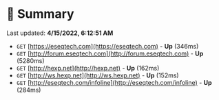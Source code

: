 # 📖 Summary
Last updated: **4/15/2022, 6:12:51 AM**

- `GET` [https://eseqtech.com](https://eseqtech.com) - **Up** (346ms)
- `GET` [http://forum.eseqtech.com](http://forum.eseqtech.com) - **Up** (5280ms)
- `GET` [http://hexp.net](http://hexp.net) - **Up** (162ms)
- `GET` [http://ws.hexp.net](http://ws.hexp.net) - **Up** (152ms)
- `GET` [http://eseqtech.com/infoline](http://eseqtech.com/infoline) - **Up** (284ms)

